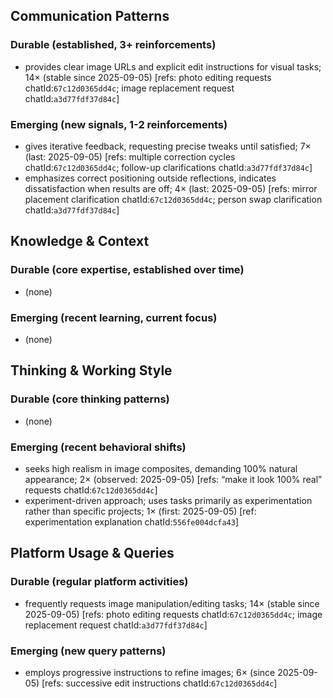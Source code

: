 ## Communication Patterns
### Durable (established, 3+ reinforcements)
- provides clear image URLs and explicit edit instructions for visual tasks; 14× (stable since 2025-09-05) [refs: photo editing requests chatId:`67c12d0365dd4c`; image replacement request chatId:`a3d77fdf37d84c`]

### Emerging (new signals, 1-2 reinforcements)
- gives iterative feedback, requesting precise tweaks until satisfied; 7× (last: 2025-09-05) [refs: multiple correction cycles chatId:`67c12d0365dd4c`; follow-up clarifications chatId:`a3d77fdf37d84c`]
- emphasizes correct positioning outside reflections, indicates dissatisfaction when results are off; 4× (last: 2025-09-05) [refs: mirror placement clarification chatId:`67c12d0365dd4c`; person swap clarification chatId:`a3d77fdf37d84c`]

## Knowledge & Context
### Durable (core expertise, established over time)
- (none)

### Emerging (recent learning, current focus)
- (none)

## Thinking & Working Style
### Durable (core thinking patterns)
- (none)

### Emerging (recent behavioral shifts)
- seeks high realism in image composites, demanding 100% natural appearance; 2× (observed: 2025-09-05) [refs: “make it look 100% real” requests chatId:`67c12d0365dd4c`]
- experiment-driven approach; uses tasks primarily as experimentation rather than specific projects; 1× (first: 2025-09-05) [ref: experimentation explanation chatId:`556fe004dcfa43`]

## Platform Usage & Queries
### Durable (regular platform activities)
- frequently requests image manipulation/editing tasks; 14× (stable since 2025-09-05) [refs: photo editing requests chatId:`67c12d0365dd4c`; image replacement request chatId:`a3d77fdf37d84c`]

### Emerging (new query patterns)
- employs progressive instructions to refine images; 6× (since 2025-09-05) [refs: successive edit instructions chatId:`67c12d0365dd4c`]
